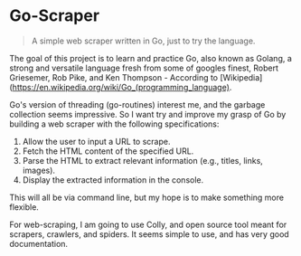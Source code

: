 # Go-Scraper
> A simple web scraper written in Go, just to try the language.

The goal of this project is to learn and practice Go, also known as Golang, a strong and versatile language
fresh from some of googles finest, Robert Griesemer, Rob Pike, and Ken Thompson - According to [Wikipedia](https://en.wikipedia.org/wiki/Go_(programming_language).

Go's version of threading (go-routines) interest me, and the garbage collection seems impressive. So I want try and improve my grasp of Go
by building a web scraper with the following specifications:

1. Allow the user to input a URL to scrape.
2. Fetch the HTML content of the specified URL.
3. Parse the HTML to extract relevant information (e.g., titles, links, images).
4. Display the extracted information in the console.

This will all be via command line, but my hope is to make something more flexible.

For web-scraping, I am going to use Colly, and open source tool meant for scrapers,
crawlers, and spiders. It seems simple to use, and has very good documentation.
